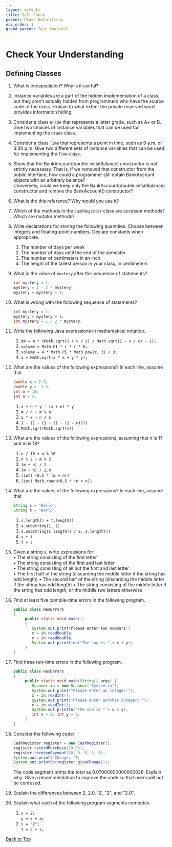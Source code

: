 ```yaml
---
layout: default
title: Self Check
parent: Class Definitions
nav_order: 1
grand_parent: Test Yourself
---
```


# Check Your Understanding
## Defining Classes

<!-- <details open markdown="block">
  <summary>
    Table of contents
  </summary>
  {: .text-delta }
1. [Easy Level Code Writing Questions](#easy-level-code-writing-questions)
   {:toc}
2. [Medium Level Code Writing Questions](#medium-level-code-writing-questions)
   {:toc}
3. [Hard Level Code Writing Questions](#hard-level-code-writing-questions)
   {:toc}
</details> -->

1. What is encapsulation? Why is it useful?

2. Instance variables are a part of the hidden implementation of a class, but they aren’t
actually hidden from programmers who have the source code of the class. Explain to what extent the private reserved word provides information hiding.

3. Consider a class `Grade` that represents a letter grade, such as A+ or B. Give two
choices of instance variables that can be used for implementing the `Grade` class.

4. Consider a class `Time` that represents a point in time, such as 9 a.m. or 3:30 p.m.
Give two different sets of instance variables that can be used for implementing the `Time` class.

5. Show that the BankAccount(double initialBalance) constructor is not strictly necessary.
That is, if we removed that constructor from the public interface, how could a programmer still obtain BankAccount objects with an arbitrary balance?  
    Conversely, could we keep only the BankAccount(double initialBalance) constructor and remove the BankAccount() constructor?

6. What is the this reference? Why would you use it?

7. Which of the methods in the `CashRegister` class are accessor methods? Which are mutator methods?

8. Write declarations for storing the following quantities. Choose between integers and
floating-point numbers. Declare constants when appropriate.  
   1. The number of days per week  
   2. The number of days until the end of the semester  
   3. The number of centimeters in an inch
   4. The height of the tallest person in your class, in centimeters

9. What is the value of `mystery` after this sequence of statements?

   ```java
   int mystery = 1;  
   mystery = 1 - 2 * mystery;  
   mystery = mystery + 1;
   ```

10. What is wrong with the following sequence of statements?  

    ```java
    int mystery = 1;
    mystery = mystery + 1; 
    int mystery = 1 - 2 * mystery; 
    ```
   
11. Write the following Java expressions in mathematical notation.  
    1. `dm = m * (Math.sqrt(1 + v / c) / Math.sqrt(1 - v / c) - 1);`  
    2. `volume = Math.PI * r * r * h;`  
    3. `volume = 4 * Math.PI * Math.pow(r, 3) / 3;`  
    4. `z = Math.sqrt(x * x + y * y);`

12. What are the values of the following expressions? In each line, assume that  

    ```java
    double x = 2.5;
    double y = -1.5;  
    int m = 18;
    int n = 4; 
    ```
    
    1. `x + n * y - (x + n) * y`  
    2. `m / n + m % n`
    3. `5 * x - n / 5`  
    4. `1 - (1 - (1 - (1 - (1 - n))))`  
    5. `Math.sqrt(Math.sqrt(n))`

13. What are the values of the following expressions, assuming that n is 17 and m is 18?

    1. `n / 10 + n % 10`  
    2. `n % 2 + m % 2`  
    3. `(m + n) / 2`  
    4. `(m + n) / 2.0`  
    5. `(int) (0.5 * (m + n))`  
    6. `(int) Math.round(0.5 * (m + n))`
    
14. What are the values of the following expressions? In each line, assume that  

    ```java
    String s = "Hello";
    String t = "World"; 
    ```

    1. `s.length() + t.length()`  
    2. `s.substring(1, 2)`  
    3. `s.substring(s.length() / 2, s.length())`  
    4. `s + t`
    5. `t + s`

15. Given a string `s`, write expressions for:  
    • The string consisting of the first letter  
    • The string consisting of the first and last letter  
    • The string consisting of all but the first and last letter  
    • The first half of the string (discarding the middle letter if the string has odd length)
    • The second half of the string (discarding the middle letter if the string has odd length)
    • The string consisting of the middle letter if the string has odd length, or the middle two letters otherwise

16. Find at least five compile-time errors in the following program.  

    ```java
    public class HasErrors
    {
         public static void main();
         {
            System.out.print(Please enter two numbers:)  
            x = in.readDouble;
            y = in.readDouble; 
            System.out.printline("The sum is " + x + y);
         }
    }
    ```

17. Find three run-time errors in the following program.  

    ```java
    public class HasErrors
    {
         public static void main(String[] args) {
            Scanner in = new Scanner("System.in"); 
            System.out.print("Please enter an integer:"); 
            x = in.readInt();
            System.out.print("Please enter another integer: "); 
            x = in.readInt();
            System.out.println("The sum is " + x + y);
            int x = 0; int y = 0;
         }
    }
    ```

18. Consider the following code:  

    ```java
    CashRegister register = new CashRegister(); 
    register.recordPurchase(19.93);
    register.receivePayment(20, 0, 0, 0, 0); 
    System.out.print("Change: ");
    System.out.println(register.giveChange()); 
    ```

    The code segment prints the total as 0.07000000000000028. Explain why. Give a recommendation to improve the code so that users will not be confused.

19. Explain the differences between 2, 2.0, '2', "2", and "2.0".

20. Explain what each of the following program segments computes.  
    1. `x = 2;`  
       `y = x + x;`  
    2. `s = "2";`  
       `t = s + s;`  

[Back to Top](#top)

<!-- ### Medium Level Code Writing Questions
1. Write a program that initializes a string with "Mississippi". Then replace all "i" with "ii" and print the length of the resulting string. In that string, replace all "ss" with "s" and print the length of the resulting string.

2. 

[Back to Top](#top) -->

<!-- ### Hard Level Code Writing Questions
1. Write a program called `FourRectanglePrinter` that constructs a `Rectangle` object, prints its location by calling `System.out.println(box)`, and then translates and prints it three more times, so that, if the rectangles were drawn, they would form one large rectangle, as shown below. Your program will not produce a drawing. It will simply print the locations of the four rectangles.  
![Four Rectangle Box](../../../images/FourRectangleBox.png)

2. 

[Back to Top](#top) -->
